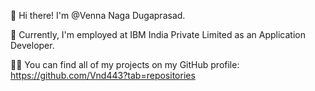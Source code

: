 👋 Hi there! I'm @Venna Naga Dugaprasad.

🔭 Currently, I'm employed at IBM India Private Limited as an Application Developer.

👨‍💻 You can find all of my projects on my GitHub profile: https://github.com/Vnd443?tab=repositories

<!---
Vnd443/Vnd443 is a ✨ special ✨ repository because its `README.md` (this file) appears on your GitHub profile.
You can click the Preview link to take a look at your changes.
